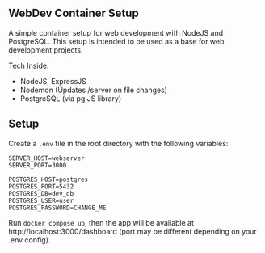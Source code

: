 ## WebDev Container Setup 
A simple container setup for web development with NodeJS and PostgreSQL. This setup is intended to be used as a base for web development projects.

Tech Inside:
- NodeJS, ExpressJS
- Nodemon (Updates /server on file changes) 
- PostgreSQL (via pg JS library)

## Setup
Create a `.env` file in the root directory with the following variables:
```
SERVER_HOST=webserver
SERVER_PORT=3000

POSTGRES_HOST=postgres
POSTGRES_PORT=5432
POSTGRES_DB=dev_db
POSTGRES_USER=user
POSTGRES_PASSWORD=CHANGE_ME
```

Run `docker compose up`, then the app will be available at http://localhost:3000/dashboard (port may be different 
depending on your .env config).

